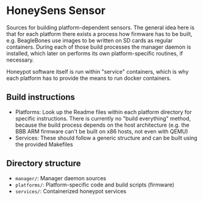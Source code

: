 # HoneySens Sensor
Sources for building platform-dependent sensors. The general idea here is that
for each platform there exists a process how firmware has to be built, e.g.
BeagleBones use images to be written on SD cards as regular containers. During each of 
those build processes the manager daemon is installed, which later on performs 
its own platform-specific routines, if necessary.

Honeypot software itself is run within "service" containers, which is why each platform
has to provide the means to run docker containers.

## Build instructions
* Platforms: Look up the Readme files within each platform directory for specific instructions. There is currently no
  "build everything" method, because the build process depends on the host architecture (e.g. the BBB ARM firmware can't
  be built on x86 hosts, not even with QEMU)
* Services: These should follow a generic structure and can be built using the provided Makefiles

## Directory structure
* `manager/`: Manager daemon sources
* `platforms/`: Platform-specific code and build scripts (firmware)
* `services/`: Containerized honeypot services
